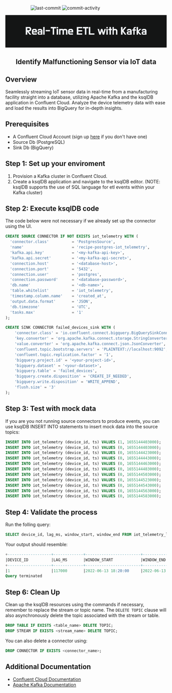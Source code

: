 &nbsp;&nbsp;&nbsp;&nbsp;&nbsp;&nbsp;&nbsp;&nbsp;&nbsp;&nbsp;&nbsp;&nbsp;&nbsp;&nbsp;&nbsp;&nbsp;&nbsp;&nbsp;&nbsp;
![last-commit](https://img.shields.io/github/last-commit/aimmazlan/etl-pipeline)
![commit-activity](https://img.shields.io/github/commit-activity/w/aimmazlan/etl-pipeline)

<p align="center"><img src="https://github.com/aimmazlan/ETL-Pipeline/blob/main/IMG/Real-Time_ETL_with_Kafka.png" alt="ETL-PIPELINE" /></p>

## <p align="center"> Identify Malfunctioning Sensor via IoT data


## Overview
Seamlessly streaming IoT sensor data in real-time from a manufacturing facility straight into a database, utilizing Apache Kafka and the ksqlDB application in Confluent Cloud. Analyze the device telemetry data with ease and load the results into BigQuery for in-depth insights.
 

## Prerequisites
- A Confluent Cloud Account (sign up [here](https://login.confluent.io/login?state=hKFo2SA0MzNHd0VFbnJOLTFHRG5mVDIyQ05NYVdfcll6UzVEN6FupWxvZ2luo3RpZNkgSDEyNEdZSklYcVNHYnJjdmVna3R4MElkVXBZSGRQNWKjY2lk2SBsMmhPcDBTMHRrU0IwVEZ0dklZZlpaOUVhS0Z2clNjNg&client=l2hOp0S0tkSB0TFtvIYfZZ9EaKFvrSc6&protocol=oauth2&cache=%5Bobject%20Object%5D&redirect_uri=https%3A%2F%2Fconfluent.cloud%2Fauth_callback&redirect_path=%2F&last_org_resource_id_map=%7B%229b8e301a4f493a93b66ab610cab59fda77c4e89d0b1526739e77089cc4a72835%22%3A%7B%22org_resource_id%22%3A%22e3e109ca-0b0c-47a3-afc2-192061b8e750%22%2C%22timestamp%22%3A1673532746761%2C%22is_sso%22%3Afalse%7D%7D&segment_anon_id=ccea811c-bff6-4601-8306-0e3ec51706ad&scope=openid%20profile%20email%20offline_access&response_type=code&response_mode=query&nonce=SVNqcThpNjFNTC1ENWM1M1JrUER0cHJEfmFWeHZiX2Z2aFI3Qzg5V0JFZA%3D%3D&code_challenge=VnwcBiN9BDsphCJT3ZMgLlspExiskoBg0hwAPx1Vvok&code_challenge_method=S256&auth0Client=eyJuYW1lIjoiYXV0aDAtcmVhY3QiLCJ2ZXJzaW9uIjoiMS45LjAifQ%3D%3D)
  if you don't have one)
- Source Db (PostgreSQL)
- Sink Db (BigQuery)

## Step 1: Set up your enviroment
1. Provision a Kafka cluster in Confluent Cloud.
2. Create a ksqlDB application and navigate to the ksqlDB editor.  (NOTE: ksqlDB supports the use of SQL language for etl events within your Kafka cluster)

## Step 2: Execute ksqlDB code
The code below were not necessary if we already set up the connector using the UI.

```sql
CREATE SOURCE CONNECTOR IF NOT EXISTS iot_telemetry WITH (
  'connector.class'          = 'PostgresSource',
  'name'                     = 'recipe-postgres-iot_telemetry',
  'kafka.api.key'            = '<my-kafka-api-key>',
  'kafka.api.secret'         = '<my-kafka-api-secret>',
  'connection.host'          = '<database-host>',
  'connection.port'          = '5432',
  'connection.user'          = 'postgres',
  'connection.password'      = '<database-password>',
  'db.name'                  = '<db-name>',
  'table.whitelist'          = 'iot_telemetry',
  'timestamp.column.name'    = 'created_at',
  'output.data.format'       = 'JSON',
  'db.timezone'              = 'UTC',
  'tasks.max'                = '1'
);
```

```sql
CREATE SINK CONNECTOR failed_devices_sink WITH (
    'connector.class' = 'io.confluent.connect.bigquery.BigQuerySinkConnector',
    'key.converter' = 'org.apache.kafka.connect.storage.StringConverter',
    'value.converter' = 'org.apache.kafka.connect.json.JsonConverter',
    'confluent.topic.bootstrap.servers' = 'PLAINTEXT://localhost:9092',
    'confluent.topic.replication.factor' = '1',
    'bigquery.project.id' = '<your-project-id>',
    'bigquery.dataset' = '<your-dataset>',
    'bigquery.table' = 'failed_devices',
    'bigquery.create.disposition' = 'CREATE_IF_NEEDED',
    'bigquery.write.disposition' = 'WRITE_APPEND',
    'flush.size' = '3'
);
```

## Step 3: Test with mock data 
If you are you not running source connectors to produce events, you can use ksqlDB INSERT INTO statements to insert mock data into the source topics:
```SQL
INSERT INTO iot_telemetry (device_id, ts) VALUES (1, 1655144403000);
INSERT INTO iot_telemetry (device_id, ts) VALUES (0, 1655144403000);
INSERT INTO iot_telemetry (device_id, ts) VALUES (0, 1655144423000);
INSERT INTO iot_telemetry (device_id, ts) VALUES (0, 1655144443000);
INSERT INTO iot_telemetry (device_id, ts) VALUES (0, 1655144463000);
INSERT INTO iot_telemetry (device_id, ts) VALUES (0, 1655144483000);
INSERT INTO iot_telemetry (device_id, ts) VALUES (0, 1655144503000);
INSERT INTO iot_telemetry (device_id, ts) VALUES (0, 1655144523000);
INSERT INTO iot_telemetry (device_id, ts) VALUES (0, 1655144543000);
INSERT INTO iot_telemetry (device_id, ts) VALUES (0, 1655144563000);
INSERT INTO iot_telemetry (device_id, ts) VALUES (0, 1655144583000);

```
## Step 4: Validate the process
Run the folling query:
```sql
SELECT device_id, lag_ms, window_start, window_end FROM iot_telemetry_lags WHERE lag_ms > threshold;
```
Your output should resemble:
```sql
+-------------------+-------------+------------------------+-----------------------+
|DEVICE_ID          |LAG_MS       |WINDOW_START            |WINDOW_END             |
+-------------------+-------------+------------------------+-----------------------+
|1                  |117000       |2022-06-13 18:20:00     |2022-06-13 18:22:00    |
Query terminated
```

## Step 6: Clean Up
Clean up the ksqlDB resources using the commands if necessary, remember to replace the stream or topic name. The `DELETE TOPIC` clause will also asynchronously delete the topic associated with the stream or table.
```sql
DROP TABLE IF EXISTS <table_name> DELETE TOPIC;
DROP STREAM IF EXISTS <stream_name> DELETE TOPIC;
```
You can also delete a connector using:
```sql
DROP CONNECTOR IF EXISTS <connector_name>;
```


## Additional Documentation
- [Confluent Cloud Documentation](https://docs.confluent.io/home/overview.html)
- [Apache Kafka Documentation](https://kafka.apache.org/documentation/)
